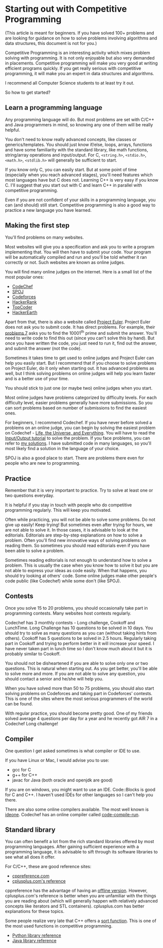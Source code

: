 # Starting out with Competitive Programming

(This article is meant for beginners.
If you have solved 100+ problems and are looking for guidance on
how to solve problems involving algorithms and data structures,
this document is not for you.)

Competitive Programming is an interesting activity which mixes problem solving with programming.
It is not only enjoyable but also very demanded in placements.
Competitive programming will make you very good at writing efficient programs quickly.
If you get really serious with competitive programming, it will make you an expert in data structures and algorithms.

I recommend all Computer Science students to at least try it out.

So how to get started?

## Learn a programming language

Any programming language will do.
But most problems are set with C/C++ and Java programmers in mind, so knowing any one of them will be really helpful.

You don't need to know really advanced concepts, like classes or generics/templates.
You should just know if/else, loops, arrays, functions and have some familiarity with the standard library, like math functions, string/array operations and input/output.
For C, `<string.h>`, `<stdio.h>`, `<math.h>`, `<stdlib.h>` will generally be sufficient to start.

If you know only C, you can easily start.
But at some point of time (especially when you reach advanced stages), you'll need features which most languages have but C does not.
Learning C++ is very easy if you know C. I'll suggest that you start out with C and learn C++ in parallel with competitive programming.

Even if you are not confident of your skills in a programming language, you can (and should) still start.
Competitive programming is also a good way to practice a new language you have learned.

## Making the first step

You'll find problems on many websites.

Most websites will give you a specification and ask you to write a program implementing that.
You will then have to submit your code.
Your program will be automatically compiled and run and you'll be told whether it ran correctly or not.
Such websites are known as online judges.

You will find many online judges on the internet.
Here is a small list of the most popular ones:

* [CodeChef](http://www.codechef.com/)
* [SPOJ](http://www.spoj.com/)
* [Codeforces](http://codeforces.com/)
* [HackerRank](https://www.hackerrank.com/domains)
* [TopCoder](https://arena.topcoder.com/)
* [HackerEarth](https://www.hackerearth.com/)

Apart from that, there is also a website called [Project Euler](https://projecteuler.net/archives).
Project Euler does not ask you to submit code. It has direct problems.
For example, their [problems 7](https://projecteuler.net/problem=7) asks you to find the 10001<sup>th</sup> prime and submit the answer.
You'll need to write code to find this out (since you can't solve this by hand).
But once you have written the code, you just need to run it, find out the answer, and submit the answer (not the code).

Sometimes it takes time to get used to online judges and Project Euler can help you easily start.
But I recommend that if you choose to solve problems on Project Euler, do it only when starting out.
It has advanced problems as well, but I think solving problems on online judges will
help you learn faster and is a better use of your time.

You should stick to just one (or maybe two) online judges when you start.

Most online judges have problems categorized by difficulty levels.
For each difficulty level, easier problems generally have more submissions.
So you can sort problems based on number of submissions to find the easiest ones.

For beginners, I recommend Codechef.
If you have never before solved a problems on an online judge, you can begin by solving
the easiest problem on Codechef - [Life, the Universe, and Everything](https://www.codechef.com/problems/TEST).
You will have to read the [Input/Output tutorial](http://blog.codechef.com/2009/02/24/54/) to solve the problem.
If you face problems, you can refer to [my solutions](https://www.codechef.com/status/TEST,sharmaeklavya2).
I have submitted code in many languages, so you'll most likely find a solution in the language of your choice.

SPOJ is also a good place to start.
There are problems there even for people who are new to programming.

## Practice

Remember that it is very important to practice.
Try to solve at least one or two questions everyday.

It is helpful if you stay in touch with people who do competitive programming regularly.
This will keep you motivated.

Often while practicing, you will not be able to solve some problems.
Do not give up easily! Keep trying!
But sometimes even after trying for hours, we are not able to solve it.
In those cases, it is advisable to look at the editorials.
Editorials are step-by-step explanations on how to solve a problem.
Often you'll find new innovative ways of solving problems on reading them.
So sometimes you should read editorials even if you have been able to solve a problem.

Sometimes reading editorials is not enough to understand how to solve a problem.
This is usually the case when you know how to solve it but you are not able to express your ideas as code easily.
When that happens, you should try looking at others' code.
Some online judges make other people's code public (like Codechef) while some don't (like SPOJ).

## Contests

Once you solve 15 to 20 problems, you should occasionally take part in programming contests.
Many websites host contests regularly.

Codechef has 3 monthly contests - Long challenge, Cookoff and LunchTime.
Long Challenge has 10 questions to be solved in 10 days.
You should try to solve as many questions as you can (without taking hints from others).
Cookoff has 5 questions to be solved in 2.5 hours.
Regularly taking part in Cookoff and trying to perform better in it will increase your speed.
I have never taken part in lunch time so I don't know much about it but it is probably similar to Cookoff.

You should not be disheartened if you are able to solve only one or two questions.
This is natural when starting out. As you get better, you'll be able to solve more and more.
If you are not able to solve any question, you should contact a senior and he/she will help you.

When you have solved more than 50 to 75 problems, you should also start solving problems on Codeforces and taking part in Codeforces' contests.
This is one of the sites where the most serious programmers of the world can be found.

With regular practice, you should become pretty good.
One of my friends solved average 4 questions per day for a year and he recently got AIR 7 in a Codechef Long challenge!

## Compiler

One question I get asked sometimes is what compiler or IDE to use.

If you have Linux or Mac, I would advise you to use:

* gcc for C
* g++ for C++
* javac for Java (both oracle and openjdk are good)

If you are on windows, you might want to use an IDE. Code::Blocks is good for C and C++. I haven't used IDEs for other languages so I can't help you there.

There are also some online compilers available.
The most well known is [ideone](https://ideone.com/).
Codechef has an online compiler called [code-compile-run](https://www.codechef.com/ide).

## Standard library

You can often benefit a lot from the rich standard libraries offered by most programming languages.
After gaining sufficient experience with a programming language,
it is advisable to sift through its software libraries to see what all does it offer.

For C/C++, these are good reference sites:

* [cppreference.com](http://en.cppreference.com)
* [cplusplus.com's reference](http://www.cplusplus.com/reference/)

cppreference has the advantage of having an [offline version](http://en.cppreference.com/w/Cppreference:Archives#Html_book).
However, cplusplus.com's reference is better when you are unfamiliar with the things you are reading about
(which will generally happen with relatively advanced concepts like iterators and STL containers).
cplusplus.com has better explanations for these topics.

Some people realize very late that C++ offers a [sort function](http://www.cplusplus.com/reference/algorithm/sort/).
This is one of the most used functions in competitive programming.

* [Python library reference](https://docs.python.org/3/library/index.html)
* [Java library reference](https://docs.oracle.com/javase/8/docs/api/overview-summary.html)
